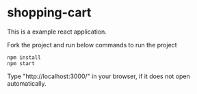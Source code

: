 # shopping-cart

This is a example react application.

Fork the project and run below commands to run the project

```
npm install
npm start
```
Type "http://localhost:3000/" in your browser, if it does not open automatically.

